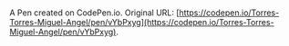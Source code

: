 # 

A Pen created on CodePen.io. Original URL: [https://codepen.io/Torres-Torres-Miguel-Angel/pen/vYbPxyg](https://codepen.io/Torres-Torres-Miguel-Angel/pen/vYbPxyg).

